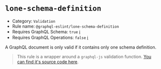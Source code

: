 # `lone-schema-definition`

- Category: `Validation`
- Rule name: `@graphql-eslint/lone-schema-definition`
- Requires GraphQL Schema: `true` [ℹ️](../../README.md#extended-linting-rules-with-graphql-schema)
- Requires GraphQL Operations: `false` [ℹ️](../../README.md#extended-linting-rules-with-siblings-operations)

A GraphQL document is only valid if it contains only one schema definition.

> This rule is a wrapper around a `graphql-js` validation function. [You can find it's source code here](https://github.com/graphql/graphql-js/blob/main/src/validation/rules/LoneSchemaDefinition.js).